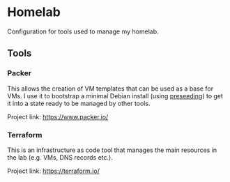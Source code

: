 # Homelab

Configuration for tools used to manage my homelab.

## Tools

### Packer

This allows the creation of VM templates that can be used as a base for VMs. I
use it to bootstrap a minimal Debian install (using
[preseeding](https://www.debian.org/releases/stable/amd64/apb)) to get it into
a state ready to be managed by other tools.

Project link: https://www.packer.io/

### Terraform

This is an infrastructure as code tool that manages the main resources in the
lab (e.g. VMs, DNS records etc.).

Project link: https://terraform.io/

